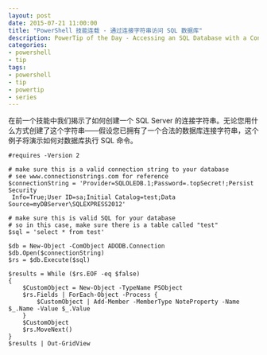 ```yaml
---
layout: post
date: 2015-07-21 11:00:00
title: "PowerShell 技能连载 - 通过连接字符串访问 SQL 数据库"
description: PowerTip of the Day - Accessing an SQL Database with a Connection String
categories:
- powershell
- tip
tags:
- powershell
- tip
- powertip
- series
---
```

在前一个技能中我们揭示了如何创建一个 SQL Server 的连接字符串。无论您用什么方式创建了这个字符串——假设您已拥有了一个合法的数据库连接字符串，这个例子将演示如何对数据库执行 SQL 命令。

    #requires -Version 2

    # make sure this is a valid connection string to your database
    # see www.connectionstrings.com for reference
    $connectionString = 'Provider=SQLOLEDB.1;Password=.topSecret!;Persist Security
     Info=True;User ID=sa;Initial Catalog=test;Data Source=myDBServer\SQLEXPRESS2012'

    # make sure this is valid SQL for your database
    # so in this case, make sure there is a table called "test"
    $sql = 'select * from test'

    $db = New-Object -ComObject ADODB.Connection
    $db.Open($connectionString)
    $rs = $db.Execute($sql)

    $results = While ($rs.EOF -eq $false)
    {
        $CustomObject = New-Object -TypeName PSObject
        $rs.Fields | ForEach-Object -Process {
            $CustomObject | Add-Member -MemberType NoteProperty -Name $_.Name -Value $_.Value
        }
        $CustomObject
        $rs.MoveNext()
    }
    $results | Out-GridView

<!--本文国际来源：[Accessing an SQL Database with a Connection String](http://community.idera.com/powershell/powertips/b/tips/posts/accessing-an-sql-database-with-a-connection-string)-->
